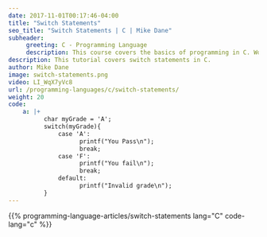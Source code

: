 ```yaml
---
date: 2017-11-01T00:17:46-04:00
title: "Switch Statements"
seo_title: "Switch Statements | C | Mike Dane"
subheader:
     greeting: C - Programming Language
     description: This course covers the basics of programming in C. Work your way through the videos/articles and I'll teach you everything you need to know to start your programming journey!
description: This tutorial covers switch statements in C.
author: Mike Dane
image: switch-statements.png
video: LI_WqX7yVc8
url: /programming-languages/c/switch-statements/
weight: 20
code:
    a: |+
          char myGrade = 'A';
          switch(myGrade){
              case 'A':
                    printf("You Pass\n");
                    break;
              case 'F':
                    printf("You fail\n");
                    break;
              default:
                    printf("Invalid grade\n");
          }
---
```


{{% programming-language-articles/switch-statements lang="C" code-lang="c" %}}
